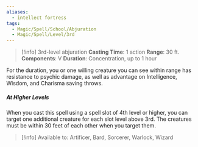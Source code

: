 ```yaml
---
aliases:
  - intellect fortress
tags:
  - Magic/Spell/School/Abjuration
  - Magic/Spell/Level/3rd
---
```

>[!info]
>3rd-level abjuration
>**Casting Time**: 1 action
>**Range**: 30 ft.
>**Components**: V
>**Duration**: Concentration, up to 1 hour

For the duration, you or one willing creature you can see within range has resistance to psychic damage, as well as advantage on Intelligence, Wisdom, and Charisma saving throws.
##### At Higher Levels
When you cast this spell using a spell slot of 4th level or higher, you can target one additional creature for each slot level above 3rd. The creatures must be within 30 feet of each other when you target them.<br>
>[!info] Available to:
>Artificer, Bard, Sorcerer, Warlock, Wizard